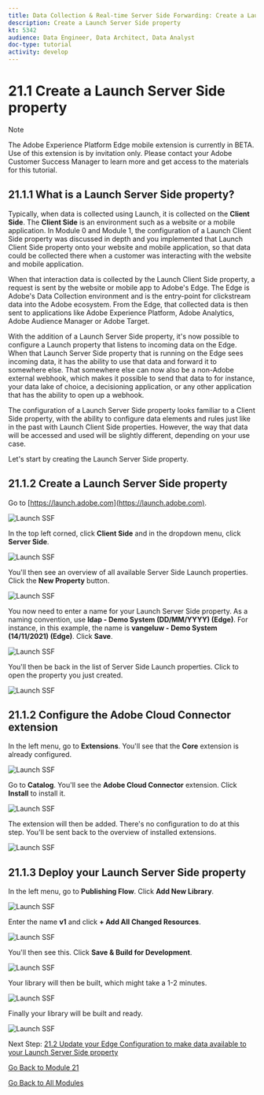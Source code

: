 ```yaml
---
title: Data Collection & Real-time Server Side Forwarding: Create a Launch Server Side property
description: Create a Launch Server Side property
kt: 5342
audience: Data Engineer, Data Architect, Data Analyst
doc-type: tutorial
activity: develop
---
```


# 21.1 Create a Launch Server Side property

>[!NOTE]
>
>The Adobe Experience Platform Edge mobile extension is currently in BETA. Use of this extension is by invitation only. Please contact your Adobe Customer Success Manager to learn more and get access to the materials for this tutorial.

## 21.1.1 What is a Launch Server Side property?

Typically, when data is collected using Launch, it is collected on the **Client Side**. The **Client Side** is an environment such as a website or a mobile application. In Module 0 and Module 1, the configuration of a Launch Client Side property was discussed in depth and you implemented that Launch Client Side property onto your website and mobile application, so that data could be collected there when a customer was interacting with the website and mobile application.

When that interaction data is collected by the Launch Client Side property, a request is sent by the website or mobile app to Adobe's Edge. The Edge is Adobe's Data Collection environment and is the entry-point for clickstream data into the Adobe ecosystem. From the Edge, that collected data is then sent to applications like Adobe Experience Platform, Adobe Analytics, Adobe Audience Manager or Adobe Target. 

With the addition of a Launch Server Side property, it's now possible to configure a Launch property that listens to incoming data on the Edge. When that Launch Server Side property that is running on the Edge sees incoming data, it has the ability to use that data and forward it to somewhere else. That somewhere else can now also be a non-Adobe external webhook, which makes it possible to send that data to for instance, your data lake of choice, a decisioning application, or any other application that has the ability to open up a webhook.

The configuration of a Launch Server Side property looks familiar to a Client Side property, with the ability to configure data elements and rules just like in the past with Launch Client Side properties. However, the way that data will be accessed and used will be slightly different, depending on your use case.

Let's start by creating the Launch Server Side property.

## 21.1.2 Create a Launch Server Side property

Go to [https://launch.adobe.com](https://launch.adobe.com).

![Launch SSF](./images/launchhome.png)

In the top left corned, click **Client Side** and in the dropdown menu, click **Server Side**.

![Launch SSF](./images/launchhome1.png)

You'll then see an overview of all available Server Side Launch properties. Click the **New Property** button.

![Launch SSF](./images/launchhome2.png)

You now need to enter a name for your Launch Server Side property. As a naming convention, use **ldap - Demo System (DD/MM/YYYY) (Edge)**. For instance, in this example, the name is **vangeluw - Demo System (14/11/2021) (Edge)**. Click **Save**.

![Launch SSF](./images/ssf1.png)

You'll then be back in the list of Server Side Launch properties. Click to open the property you just created.

![Launch SSF](./images/ssf2.png)

## 21.1.2 Configure the Adobe Cloud Connector extension

In the left menu, go to **Extensions**. You'll see that the **Core** extension is already configured.

![Launch SSF](./images/ssf3.png)

Go to **Catalog**. You'll see the **Adobe Cloud Connector** extension. Click **Install** to install it.

![Launch SSF](./images/ssf4.png)

The extension will then be added. There's no configuration to do at this step. You'll be sent back to the overview of installed extensions.

![Launch SSF](./images/ssf5.png)

## 21.1.3 Deploy your Launch Server Side property

In the left menu, go to **Publishing Flow**. Click **Add New Library**.

![Launch SSF](./images/ssf6.png)

Enter the name **v1** and click **+ Add All Changed Resources**. 

![Launch SSF](./images/ssf7.png)

You'll then see this. Click **Save & Build for Development**.

![Launch SSF](./images/ssf8.png)

Your library will then be built, which might take a 1-2 minutes.

![Launch SSF](./images/ssf9.png)

Finally your library will be built and ready.

![Launch SSF](./images/ssf10.png)

Next Step: [21.2 Update your Edge Configuration to make data available to your Launch Server Side property](./ex2.md)

[Go Back to Module 21](./aep_data_collection_ssf.md)

[Go Back to All Modules](./../../overview.md)
